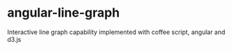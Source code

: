 # angular-line-graph
Interactive line graph capability implemented with coffee script, angular and d3.js 
